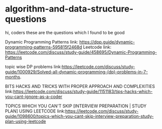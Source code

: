 # algorithm-and-data-structure-questions
hi, coders these are the questions which I found to be good

Dynamic Programming Patterns
link: https://dpp.guide/dynamic-programming-patterns-595815f2468d
Leetcode link: https://leetcode.com/discuss/study-guide/458695/Dynamic-Programming-Patterns


topic wise DP problems
link:https://leetcode.com/discuss/study-guide/1000929/Solved-all-dynamic-programming-(dp)-problems-in-7-months.


BITS HACKS AND TRICKS WITH PROPER APPROACH AND COMPLEXITIES
link:https://leetcode.com/discuss/study-guide/1151183/tips-hacks-which-you-cant-ignore-as-a-coder


TOPICS WHICH YOU CAN'T SKIP [INTERVIEW PREPARATION | STUDY PLAN] USING LEETCODE
link:https://leetcode.com/discuss/study-guide/1098600/topics-which-you-cant-skip-interview-preparation-study-plan-using-leetcode

